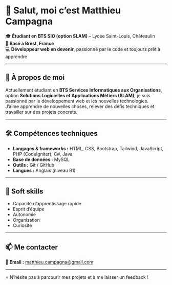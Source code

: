 # 👋 Salut, moi c’est Matthieu Campagna

🎓 **Étudiant en BTS SIO (option SLAM)** – Lycée Saint-Louis, Châteaulin  
📍 **Basé à Brest, France**  
💻 **Développeur web en devenir**, passionné par le code et toujours prêt à apprendre

---

## 📌 À propos de moi

Actuellement étudiant en **BTS Services Informatiques aux Organisations**, option **Solutions Logicielles et Applications Métiers (SLAM)**, je suis passionné par le développement web et les nouvelles technologies.  
J’aime apprendre de nouvelles choses, relever des défis techniques et travailler sur des projets concrets.

---

## 🛠️ Compétences techniques

- **Langages & frameworks :** HTML, CSS, Bootstrap, Tailwind, JavaScript, PHP (CodeIgniter), C#, Java
- **Base de données :** MySQL
- **Outils :** Git / GitHub
- **Langues :** Anglais (niveau B1)

---

## 🤝 Soft skills

- Capacité d’apprentissage rapide  
- Esprit d’équipe  
- Autonomie  
- Organisation  
- Curiosité

---

## 📫 Me contacter

📧 **Email :** [matthieu.campagna@gmail.com](mailto:matthieu.campagna@gmail.com)

---

⭐️ N’hésite pas à parcourir mes projets et à me laisser un feedback !
